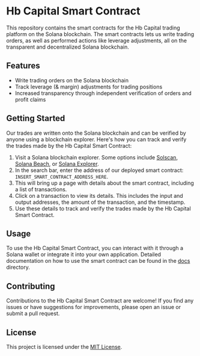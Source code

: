 # Hb Capital Smart Contract

This repository contains the smart contracts for the Hb Capital trading platform on the Solana blockchain. The smart contracts lets us write trading orders, as well as performed actions like leverage adjustments, all on the transparent and decentralized Solana blockchain.

## Features

- Write trading orders on the Solana blockchain
- Track leverage (& margin) adjustments for trading positions
- Increased transparency through independent verification of orders and profit claims

## Getting Started

Our trades are written onto the Solana blockchain and can be verified by anyone using a blockchain explorer. Here's how you can track and verify the trades made by the Hb Capital Smart Contract:

1. Visit a Solana blockchain explorer. Some options include [Solscan](https://solscan.io/), [Solana Beach](https://solanabeach.io/), or [Solana Explorer](https://explorer.solana.com/).
2. In the search bar, enter the address of our deployed smart contract: `INSERT_SMART_CONTRACT_ADDRESS_HERE`.
3. This will bring up a page with details about the smart contract, including a list of transactions.
4. Click on a transaction to view its details. This includes the input and output addresses, the amount of the transaction, and the timestamp.
5. Use these details to track and verify the trades made by the Hb Capital Smart Contract.

## Usage

To use the Hb Capital Smart Contract, you can interact with it through a Solana wallet or integrate it into your own application. Detailed documentation on how to use the smart contract can be found in the [docs](./docs) directory.

## Contributing

Contributions to the Hb Capital Smart Contract are welcome! If you find any issues or have suggestions for improvements, please open an issue or submit a pull request.

## License

This project is licensed under the [MIT License](./LICENSE).
